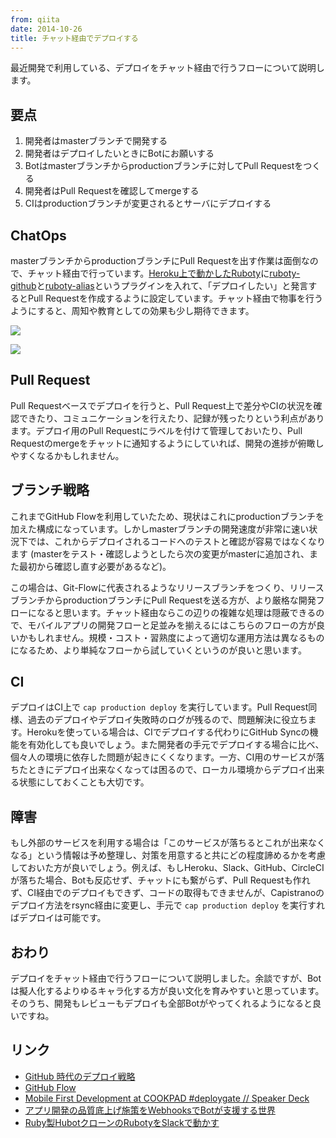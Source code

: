 ```yaml
---
from: qiita
date: 2014-10-26
title: チャット経由でデプロイする
---
```


最近開発で利用している、デプロイをチャット経由で行うフローについて説明します。

## 要点
1. 開発者はmasterブランチで開発する
2. 開発者はデプロイしたいときにBotにお願いする
3. Botはmasterブランチからproductionブランチに対してPull Requestをつくる
4. 開発者はPull Requestを確認してmergeする
5. CIはproductionブランチが変更されるとサーバにデプロイする

## ChatOps
masterブランチからproductionブランチにPull Requestを出す作業は面倒なので、チャット経由で行っています。[Heroku上で動かしたRuboty](http://qiita.com/r7kamura/items/8d1b98e28154de6030b9)に[ruboty-github](https://github.com/r7kamura/ruboty-github)と[ruboty-alias](https://github.com/r7kamura/ruboty-alias)というプラグインを入れて、「デプロイしたい」と発言するとPull Requestを作成するように設定しています。チャット経由で物事を行うようにすると、周知や教育としての効果も少し期待できます。

![](https://qiita-image-store.s3.amazonaws.com/0/4365/43a1bddf-f09f-0265-abac-da5c293e74f5.png)

![](https://qiita-image-store.s3.amazonaws.com/1/4365/0765be7e-dd38-625b-7217-977ed7c47661.png)

## Pull Request
Pull Requestベースでデプロイを行うと、Pull Request上で差分やCIの状況を確認できたり、コミュニケーションを行えたり、記録が残ったりという利点があります。デプロイ用のPull Requestにラベルを付けて管理しておいたり、Pull Requestのmergeをチャットに通知するようにしていれば、開発の進捗が俯瞰しやすくなるかもしれません。


## ブランチ戦略
これまでGitHub Flowを利用していたため、現状はこれにproductionブランチを加えた構成になっています。しかしmasterブランチの開発速度が非常に速い状況下では、これからデプロイされるコードへのテストと確認が容易ではなくなります (masterをテスト・確認しようとしたら次の変更がmasterに追加され、また最初から確認し直す必要があるなど)。

この場合は、Git-Flowに代表されるようなリリースブランチをつくり、リリースブランチからproductionブランチにPull Requestを送る方が、より厳格な開発フローになると思います。チャット経由ならこの辺りの複雑な処理は隠蔽できるので、モバイルアプリの開発フローと足並みを揃えるにはこちらのフローの方が良いかもしれません。規模・コスト・習熟度によって適切な運用方法は異なるものになるため、より単純なフローから試していくというのが良いと思います。

## CI
デプロイはCI上で `cap production deploy` を実行しています。Pull Request同様、過去のデプロイやデプロイ失敗時のログが残るので、問題解決に役立ちます。Herokuを使っている場合は、CIでデプロイする代わりにGitHub Syncの機能を有効化しても良いでしょう。また開発者の手元でデプロイする場合に比べ、個々人の環境に依存した問題が起きにくくなります。一方、CI用のサービスが落ちたときにデプロイ出来なくなっては困るので、ローカル環境からデプロイ出来る状態にしておくことも大切です。

## 障害
もし外部のサービスを利用する場合は「このサービスが落ちるとこれが出来なくなる」という情報は予め整理し、対策を用意すると共にどの程度諦めるかを考慮しておいた方が良いでしょう。例えば、もしHeroku、Slack、GitHub、CircleCIが落ちた場合、Botも反応せず、チャットにも繋がらず、Pull Requestも作れず、CI経由でのデプロイもできず、コードの取得もできませんが、Capistranoのデプロイ方法をrsync経由に変更し、手元で `cap production deploy` を実行すればデプロイは可能です。

## おわり
デプロイをチャット経由で行うフローについて説明しました。余談ですが、Botは擬人化するよりゆるキャラ化する方が良い文化を育みやすいと思っています。そのうち、開発もレビューもデプロイも全部Botがやってくれるようになると良いですね。

## リンク
- [GitHub 時代のデプロイ戦略](http://d.hatena.ne.jp/naoya/20140502/1399027655)
- [GitHub Flow](https://gist.github.com/Gab-km/3705015)
- [Mobile First Development at COOKPAD #deploygate // Speaker Deck](https://speakerdeck.com/gfx/mobile-first-development-at-cookpad-number-deploygate)
- [アプリ開発の品質底上げ施策をWebhooksでBotが支援する世界](http://techlife.cookpad.com/entry/2014/10/07/161206)
- [Ruby製HubotクローンのRubotyをSlackで動かす](http://qiita.com/r7kamura/items/8d1b98e28154de6030b9)
